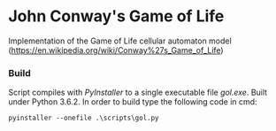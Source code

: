 # John Conway's Game of Life
Implementation of the Game of Life cellular automaton model (https://en.wikipedia.org/wiki/Conway%27s_Game_of_Life)

### Build
Script compiles with *PyInstaller* to a single executable file *gol.exe*. Built under Python 3.6.2. In order to build type the following code in cmd:
```{shell}
pyinstaller --onefile .\scripts\gol.py
```
